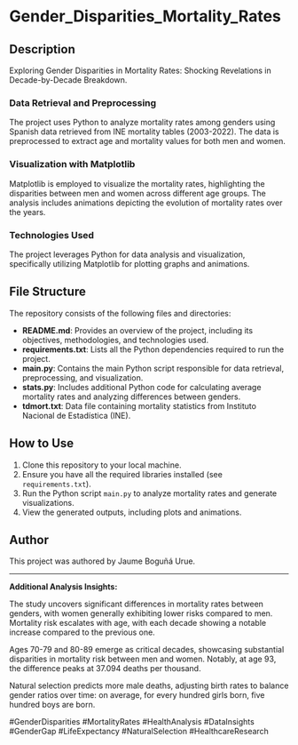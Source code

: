 # Gender_Disparities_Mortality_Rates

## Description

Exploring Gender Disparities in Mortality Rates: Shocking Revelations in Decade-by-Decade Breakdown.

### Data Retrieval and Preprocessing

The project uses Python to analyze mortality rates among genders using Spanish data retrieved from INE mortality tables (2003-2022). The data is preprocessed to extract age and mortality values for both men and women.

### Visualization with Matplotlib

Matplotlib is employed to visualize the mortality rates, highlighting the disparities between men and women across different age groups. The analysis includes animations depicting the evolution of mortality rates over the years.

### Technologies Used

The project leverages Python for data analysis and visualization, specifically utilizing Matplotlib for plotting graphs and animations.

## File Structure

The repository consists of the following files and directories:

- **README.md**: Provides an overview of the project, including its objectives, methodologies, and technologies used.
- **requirements.txt**: Lists all the Python dependencies required to run the project.
- **main.py**: Contains the main Python script responsible for data retrieval, preprocessing, and visualization.
- **stats.py**: Includes additional Python code for calculating average mortality rates and analyzing differences between genders.
- **tdmort.txt**: Data file containing mortality statistics from Instituto Nacional de Estadística (INE).

## How to Use

1. Clone this repository to your local machine.
2. Ensure you have all the required libraries installed (see `requirements.txt`).
3. Run the Python script `main.py` to analyze mortality rates and generate visualizations.
4. View the generated outputs, including plots and animations.

## Author
This project was authored by Jaume Boguñá Urue.

---

**Additional Analysis Insights:**

The study uncovers significant differences in mortality rates between genders, with women generally exhibiting lower risks compared to men. Mortality risk escalates with age, with each decade showing a notable increase compared to the previous one.

Ages 70-79 and 80-89 emerge as critical decades, showcasing substantial disparities in mortality risk between men and women. Notably, at age 93, the difference peaks at 37.094 deaths per thousand.

Natural selection predicts more male deaths, adjusting birth rates to balance gender ratios over time: on average, for every hundred girls born, five hundred boys are born. 

#GenderDisparities #MortalityRates #HealthAnalysis #DataInsights #GenderGap #LifeExpectancy #NaturalSelection #HealthcareResearch
